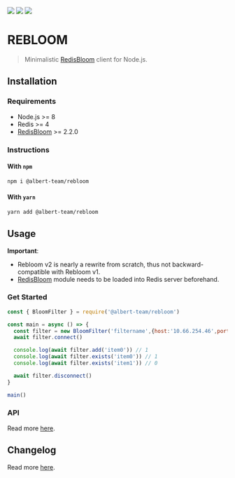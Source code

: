 [![](https://img.shields.io/github/license/albert-team/rebloom.svg?style=flat-square)](https://github.com/albert-team/rebloom)
[![](https://img.shields.io/npm/v/@albert-team/rebloom.svg?style=flat-square)](https://www.npmjs.com/package/@albert-team/rebloom)
[![](https://img.shields.io/travis/com/albert-team/rebloom.svg?style=flat-square)](https://travis-ci.com/albert-team/rebloom)

# REBLOOM

> Minimalistic [RedisBloom][0] client for Node.js.

## Installation

### Requirements

- Node.js >= 8
- Redis >= 4
- [RedisBloom][0] >= 2.2.0

### Instructions

#### With `npm`

```bash
npm i @albert-team/rebloom
```

#### With `yarn`

```bash
yarn add @albert-team/rebloom
```

## Usage

**Important**:

- Rebloom v2 is nearly a rewrite from scratch, thus not backward-compatible with Rebloom v1.
- [RedisBloom][0] module needs to be loaded into Redis server beforehand.

### Get Started

```js
const { BloomFilter } = require('@albert-team/rebloom')

const main = async () => {
  const filter = new BloomFilter('filtername',{host:'10.66.254.46',port:'6379',password:'myPassword'})
  await filter.connect()

  console.log(await filter.add('item0')) // 1
  console.log(await filter.exists('item0')) // 1
  console.log(await filter.exists('item1')) // 0

  await filter.disconnect()
}

main()
```

### API

Read more [here](https://albert-team.github.io/rebloom).

## Changelog

Read more [here](https://github.com/albert-team/rebloom/blob/master/CHANGELOG.md).

[0]: https://github.com/RedisLabsModules/redisbloom
